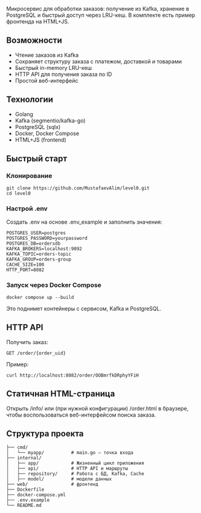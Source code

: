 Микросервис для обработки заказов: получение из Kafka, хранение в PostgreSQL и быстрый доступ через LRU-кеш. В комплекте есть пример фронтенда на HTML+JS.
## Возможности
 - Чтение заказов из Kafka
 - Сохраняет структуру заказа с платежом, доставкой и товарами
 - Быстрый in-memory LRU-кеш
 - HTTP API для получения заказа по ID
 - Простой веб-интерфейс

## Технологии
 - Golang
 - Kafka (segmentio/kafka-go)
 - PostgreSQL (sqlx)
 - Docker, Docker Compose
 - HTML+JS (frontend)

## Быстрый старт
  ### Клонирование
    git clone https://github.com/MustafaevAlim/level0.git
    cd level0

  ### Настрой .env
Создать .env на основе .env_example и заполнить значения:
    
    POSTGRES_USER=postgres
    POSTGRES_PASSWORD=yourpassword
    POSTGRES_DB=ordersdb
    KAFKA_BROKERS=localhost:9092
    KAFKA_TOPIC=orders-topic
    KAFKA_GROUP=orders-group
    CACHE_SIZE=100
    HTTP_PORT=8082

   ### Запуск через Docker Compose
    docker compose up --build
Это поднимет контейнеры с сервисом, Kafka и PostgreSQL.

## HTTP API
Получить заказ:

    GET /order/{order_uid}
Пример:

    curl http://localhost:8082/order/OOBmrfkDRphyYFiH

## Статичная HTML-страница
Открыть /info/ или (при нужной конфигурации) /order.html в браузере, чтобы воспользоваться веб-интерфейсом поиска заказа.
## Структура проекта
    ├── cmd/
    │   └── myapp/          # main.go — точка входа
    ├── internal/
    │   ├── app/            # Жизненный цикл приложения
    │   ├── api/            # HTTP API и маршруты
    │   ├── repository/     # Работа с БД, Kafka, Cache
    │   ├── model/          # модели данных
    ├── web/                # фронтенд
    ├── Dockerfile
    ├── docker-compose.yml
    ├── .env.example
    └── README.md
